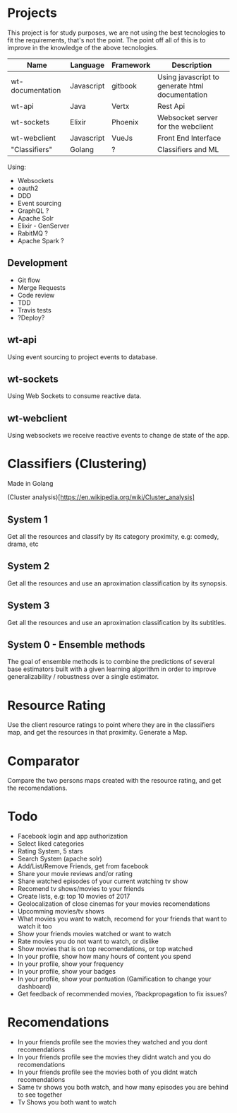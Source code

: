 # Projects

This project is for study purposes, we are not using the best tecnologies to fit the requirements, that's not the point.
The point off all of this is to improve in the knowledge of the above tecnologies.

Name | Language | Framework | Description
---- | -------- | --------- | -----------
wt-documentation | Javascript | gitbook |Using javascript to generate html documentation
wt-api | Java | Vertx | Rest Api
wt-sockets | Elixir | Phoenix | Websocket server for the webclient
wt-webclient | Javascript | VueJs | Front End Interface
"Classifiers" | Golang | ? | Classifiers and ML

Using:
* Websockets
* oauth2
* DDD
* Event sourcing
* GraphQL ?
* Apache Solr
* Elixir - GenServer
* RabitMQ ?
* Apache Spark ?

## Development
* Git flow
* Merge Requests
* Code review
* TDD
* Travis tests
* ?Deploy?

## wt-api

Using event sourcing to project events to database.

## wt-sockets

Using Web Sockets to consume reactive data.

## wt-webclient

Using websockets we receive reactive events to change de state of the app.

# Classifiers (Clustering)
Made in Golang

(Cluster analysis)[https://en.wikipedia.org/wiki/Cluster_analysis]

## System 1
Get all the resources and classify by its category proximity, e.g: comedy, drama, etc

## System 2
Get all the resources and use an aproximation classification by its synopsis.

## System 3
Get all the resources and use an aproximation classification by its subtitles.

## System 0 - Ensemble methods
The goal of ensemble methods is to combine the predictions of several base estimators built with a given learning algorithm in order to improve generalizability / robustness over a single estimator.

# Resource Rating
Use the client resource ratings to point where they are in the classifiers map, and get the resources in that proximity.
Generate a Map.

# Comparator
Compare the two persons maps created with the resource rating, and get the recomendations.

# Todo

* Facebook login and app authorization
* Select liked categories
* Rating System, 5 stars
* Search System (apache solr)
* Add/List/Remove Friends, get from facebook
* Share your movie reviews and/or rating
* Share watched episodes of your current watching tv show
* Recomend tv shows/movies to your friends
* Create lists, e.g: top 10 movies of 2017
* Geolocalization of close cinemas for your movies recomendations
* Upcomming movies/tv shows
* What movies you want to watch, recomend for your friends that want to watch it too
* Show your friends movies watched or want to watch
* Rate movies you do not want to watch, or dislike
* Show movies that is on top recomendations, or top watched
* In your profile, show how many hours of content you spend
* In your profile, show your frequency
* In your profile, show your badges
* In your profile, show your pontuation (Gamification to change your dashboard)
* Get feedback of recommended movies, ?backpropagation to fix issues?


# Recomendations

* In your friends profile see the movies they watched and you dont recomendations
* In your friends profile see the movies they didnt watch and you do recomendations
* In your friends profile see the movies both of you didnt watch recomendations
* Same tv shows you both watch, and how many episodes you are behind to see together
* Tv Shows you both want to watch
